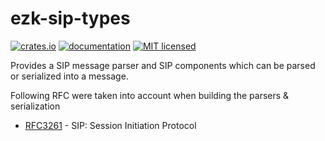 # ezk-sip-types

[![crates.io][crates-badge]][crates-url]
[![documentation][docs-badge]][docs-url]
[![MIT licensed][mit-badge]][mit-url]

[mit-badge]: https://img.shields.io/badge/license-MIT-blue.svg
[mit-url]: https://github.com/kbalt/ezk/blob/main/LICENSE

[crates-badge]: https://img.shields.io/crates/v/ezk-sip-types.svg
[crates-url]: https://crates.io/crates/ezk-sip-types

[docs-badge]: https://img.shields.io/docsrs/ezk-sip-types/latest
[docs-url]: https://docs.rs/ezk-sip-types/latest

Provides a SIP message parser and SIP components which can be parsed or serialized into a message.

Following RFC were taken into account when building the parsers & serialization

- [RFC3261](https://www.rfc-editor.org/rfc/rfc3261.html) - SIP: Session Initiation Protocol
